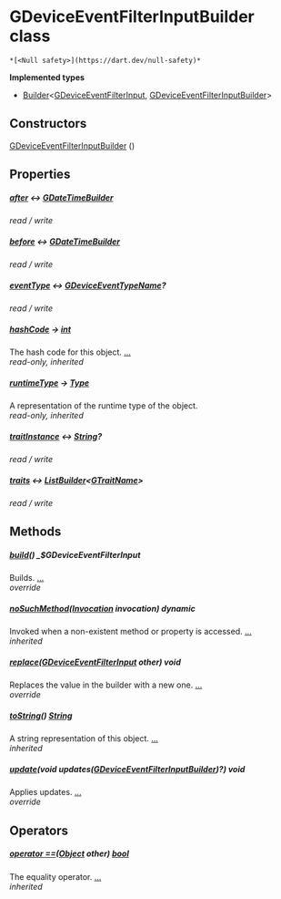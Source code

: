 


# GDeviceEventFilterInputBuilder class






    *[<Null safety>](https://dart.dev/null-safety)*






**Implemented types**

- [Builder](https://pub.dev/documentation/built_value/8.1.3/built_value/Builder-class.html)&lt;[GDeviceEventFilterInput](../third_party_yonomi_graphql_schema_schema.docs.schema.gql/GDeviceEventFilterInput-class.md), [GDeviceEventFilterInputBuilder](../third_party_yonomi_graphql_schema_schema.docs.schema.gql/GDeviceEventFilterInputBuilder-class.md)>





## Constructors

[GDeviceEventFilterInputBuilder](../third_party_yonomi_graphql_schema_schema.docs.schema.gql/GDeviceEventFilterInputBuilder/GDeviceEventFilterInputBuilder.md) ()

    


## Properties

##### [after](../third_party_yonomi_graphql_schema_schema.docs.schema.gql/GDeviceEventFilterInputBuilder/after.md) &#8596; [GDateTimeBuilder](../third_party_yonomi_graphql_schema_schema.docs.schema.gql/GDateTimeBuilder-class.md)



   
_read / write_



##### [before](../third_party_yonomi_graphql_schema_schema.docs.schema.gql/GDeviceEventFilterInputBuilder/before.md) &#8596; [GDateTimeBuilder](../third_party_yonomi_graphql_schema_schema.docs.schema.gql/GDateTimeBuilder-class.md)



   
_read / write_



##### [eventType](../third_party_yonomi_graphql_schema_schema.docs.schema.gql/GDeviceEventFilterInputBuilder/eventType.md) &#8596; [GDeviceEventTypeName](../third_party_yonomi_graphql_schema_schema.docs.schema.gql/GDeviceEventTypeName-class.md)?



   
_read / write_



##### [hashCode](https://api.flutter.dev/flutter/dart-core/Object/hashCode.html) &#8594; [int](https://api.flutter.dev/flutter/dart-core/int-class.html)



The hash code for this object. [...](https://api.flutter.dev/flutter/dart-core/Object/hashCode.html)  
_read-only, inherited_



##### [runtimeType](https://api.flutter.dev/flutter/dart-core/Object/runtimeType.html) &#8594; [Type](https://api.flutter.dev/flutter/dart-core/Type-class.html)



A representation of the runtime type of the object.   
_read-only, inherited_



##### [traitInstance](../third_party_yonomi_graphql_schema_schema.docs.schema.gql/GDeviceEventFilterInputBuilder/traitInstance.md) &#8596; [String](https://api.flutter.dev/flutter/dart-core/String-class.html)?



   
_read / write_



##### [traits](../third_party_yonomi_graphql_schema_schema.docs.schema.gql/GDeviceEventFilterInputBuilder/traits.md) &#8596; [ListBuilder](https://pub.dev/documentation/built_collection/5.1.1/built_collection/ListBuilder-class.html)&lt;[GTraitName](../third_party_yonomi_graphql_schema_schema.docs.schema.gql/GTraitName-class.md)>



   
_read / write_




## Methods

##### [build](../third_party_yonomi_graphql_schema_schema.docs.schema.gql/GDeviceEventFilterInputBuilder/build.md)() _$GDeviceEventFilterInput



Builds. [...](../third_party_yonomi_graphql_schema_schema.docs.schema.gql/GDeviceEventFilterInputBuilder/build.md)  
_override_



##### [noSuchMethod](https://api.flutter.dev/flutter/dart-core/Object/noSuchMethod.html)([Invocation](https://api.flutter.dev/flutter/dart-core/Invocation-class.html) invocation) dynamic



Invoked when a non-existent method or property is accessed. [...](https://api.flutter.dev/flutter/dart-core/Object/noSuchMethod.html)  
_inherited_



##### [replace](../third_party_yonomi_graphql_schema_schema.docs.schema.gql/GDeviceEventFilterInputBuilder/replace.md)([GDeviceEventFilterInput](../third_party_yonomi_graphql_schema_schema.docs.schema.gql/GDeviceEventFilterInput-class.md) other) void



Replaces the value in the builder with a new one. [...](../third_party_yonomi_graphql_schema_schema.docs.schema.gql/GDeviceEventFilterInputBuilder/replace.md)  
_override_



##### [toString](https://api.flutter.dev/flutter/dart-core/Object/toString.html)() [String](https://api.flutter.dev/flutter/dart-core/String-class.html)



A string representation of this object. [...](https://api.flutter.dev/flutter/dart-core/Object/toString.html)  
_inherited_



##### [update](../third_party_yonomi_graphql_schema_schema.docs.schema.gql/GDeviceEventFilterInputBuilder/update.md)(void updates([GDeviceEventFilterInputBuilder](../third_party_yonomi_graphql_schema_schema.docs.schema.gql/GDeviceEventFilterInputBuilder-class.md))?) void



Applies updates. [...](../third_party_yonomi_graphql_schema_schema.docs.schema.gql/GDeviceEventFilterInputBuilder/update.md)  
_override_




## Operators

##### [operator ==](https://api.flutter.dev/flutter/dart-core/Object/operator_equals.html)([Object](https://api.flutter.dev/flutter/dart-core/Object-class.html) other) [bool](https://api.flutter.dev/flutter/dart-core/bool-class.html)



The equality operator. [...](https://api.flutter.dev/flutter/dart-core/Object/operator_equals.html)  
_inherited_











